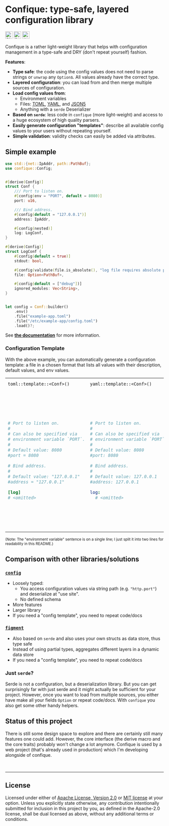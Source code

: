 # Confique: type-safe, layered configuration library

[<img alt="CI status of main" src="https://img.shields.io/github/actions/workflow/status/LukasKalbertodt/confique/ci.yaml?branch=main&label=CI&logo=github&logoColor=white&style=for-the-badge" height="23">](https://github.com/LukasKalbertodt/confique/actions/workflows/ci.yaml)
[<img alt="Crates.io Version" src="https://img.shields.io/crates/v/confique?logo=rust&style=for-the-badge" height="23">](https://crates.io/crates/confique)
[<img alt="docs.rs" src="https://img.shields.io/crates/v/confique?color=blue&label=docs&style=for-the-badge" height="23">](https://docs.rs/confique)

Confique is a rather light-weight library that helps with configuration management in a type-safe and DRY (don't repeat yourself) fashion.

**Features**:

- **Type safe**: the code using the config values does not need to parse strings or `unwrap` any `Option`s.
  All values already have the correct type.
- **Layered configuration**: you can load from and then merge multiple sources of configuration.
- **Load config values from**:
    - Environment variables
    - Files: [TOML](https://toml.io/), [YAML](https://yaml.org/), and [JSON5](https://json5.org/)
    - Anything with a `serde` Deserializer
- **Based on `serde`**: less code in `confique` (more light-weight) and access to a huge ecosystem of high quality parsers.
- **Easily generate configuration "templates"**: describe all available config values to your users without repeating yourself.
- **Simple validation**: validity checks can easily be added via attributes.


## Simple example

```rust
use std::{net::IpAddr, path::PathBuf};
use confique::Config;


#[derive(Config)]
struct Conf {
    /// Port to listen on.
    #[config(env = "PORT", default = 8080)]
    port: u16,

    /// Bind address.
    #[config(default = "127.0.0.1")]
    address: IpAddr,

    #[config(nested)]
    log: LogConf,
}

#[derive(Config)]
struct LogConf {
    #[config(default = true)]
    stdout: bool,

    #[config(validate(file.is_absolute(), "log file requires absolute path"))]
    file: Option<PathBuf>,

    #[config(default = ["debug"])]
    ignored_modules: Vec<String>,
}


let config = Conf::builder()
    .env()
    .file("example-app.toml")
    .file("/etc/example-app/config.toml")
    .load()?;
```

See [**the documentation**](https://docs.rs/confique) for more information.

### Configuration Template

With the above example, you can automatically generate a configuration template:
a file in a chosen format that lists all values with their description, default values, and env values.

<table>
<tr>
    <td><code>toml::template::&lt;Conf&gt;()</code></td>
    <td><code>yaml::template::&lt;Conf&gt;()</code></td>
    <td><code>json5::template::&lt;Conf&gt;()</code></td>
</tr>
<tr>
<td>

```toml
# Port to listen on.
#
# Can also be specified via
# environment variable `PORT`.
#
# Default value: 8080
#port = 8080

# Bind address.
#
# Default value: "127.0.0.1"
#address = "127.0.0.1"

[log]
# <omitted>
```

</td>
<td>

```yaml
# Port to listen on.
#
# Can also be specified via
# environment variable `PORT`.
#
# Default value: 8080
#port: 8080

# Bind address.
#
# Default value: 127.0.0.1
#address: 127.0.0.1

log:
  # <omitted>
```

</td>
<td>

```json5
{
  // Port to listen on.
  //
  // Can also be specified via
  // environment variable `PORT`.
  //
  // Default value: 8080
  //port: 8080,

  // Bind address.
  //
  // Default value: "127.0.0.1"
  //address: "127.0.0.1",

  log: {
    // <omitted>
  },
}
```

</td>
</tr>
</table>

<sup>(Note: The "environment variable" sentence is on a single line; I just split it into two lines for readability in this README.)</sup>

## Comparison with other libraries/solutions

### [`config`](https://crates.io/crates/config)

- Loosely typed:
    - You access configuration values via string path (e.g. `"http.port"`) and deserialize at "use site".
    - No defined schema
- More features
- Larger library
- If you need a "config template", you need to repeat code/docs

### [`figment`](https://crates.io/crates/figment)

- Also based on `serde` and also uses your own structs as data store, thus type safe
- Instead of using partial types, aggregates different layers in a dynamic data store
- If you need a "config template", you need to repeat code/docs

### Just `serde`?

Serde is not a configuration, but a deserialization library.
But you can get surprisingly far with just serde and it might actually be sufficient for your project.
However, once you want to load from multiple sources, you either have make all your fields `Option` or repeat code/docs.
With `confique` you also get some other handy helpers.


## Status of this project

There is still some design space to explore and there are certainly still many features one could add.
However, the core interface (the derive macro and the core traits) probably won't change a lot anymore.
Confique is used by a web project (that's already used in production) which I'm developing alongside of confique.


<br />

---

## License

Licensed under either of <a href="LICENSE-APACHE">Apache License, Version
2.0</a> or <a href="LICENSE-MIT">MIT license</a> at your option.
Unless you explicitly state otherwise, any contribution intentionally submitted
for inclusion in this project by you, as defined in the Apache-2.0 license,
shall be dual licensed as above, without any additional terms or conditions.
